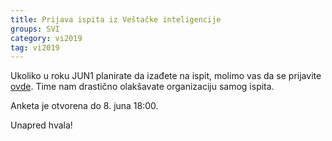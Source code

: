 ```yaml
---
title: Prijava ispita iz Veštačke inteligencije
groups: SVI
category: vi2019
tag: vi2019
---
```


Ukoliko u roku JUN1 planirate da izađete na ispit,
molimo vas da se prijavite [ovde](https://docs.google.com/forms/d/e/1FAIpQLSfkOstq7JUwxvdGOx3miwK1gZ_VJva90WojQSjAqMe8yulb0A/viewform?usp=sf_link). Time nam drastično
olakšavate organizaciju samog ispita.

Anketa je otvorena do 8. juna 18:00.

Unapred hvala!